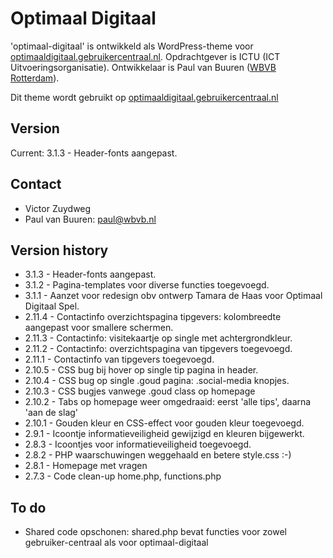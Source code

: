 # Optimaal Digitaal

'optimaal-digitaal' is ontwikkeld als WordPress-theme voor [optimaaldigitaal.gebruikercentraal.nl](http://optimaaldigitaal.gebruikercentraal.nl). Opdrachtgever is ICTU (ICT Uitvoeringsorganisatie). Ontwikkelaar is Paul van Buuren ([WBVB Rotterdam](https://wbvb.nl)). 

Dit theme wordt gebruikt op [optimaaldigitaal.gebruikercentraal.nl](https://optimaaldigitaal.gebruikercentraal.nl)

## Version
Current: 3.1.3 - Header-fonts aangepast.

## Contact
* Victor Zuydweg
* Paul van Buuren: paul@wbvb.nl

## Version history
* 3.1.3 - Header-fonts aangepast.
* 3.1.2 - Pagina-templates voor diverse functies toegevoegd.
* 3.1.1 - Aanzet voor redesign obv ontwerp Tamara de Haas voor Optimaal Digitaal Spel.
* 2.11.4 - Contactinfo overzichtspagina tipgevers: kolombreedte aangepast voor smallere schermen.
* 2.11.3 - Contactinfo: visitekaartje op single met achtergrondkleur.
* 2.11.2 - Contactinfo: overzichtspagina van tipgevers toegevoegd.
* 2.11.1 - Contactinfo van tipgevers toegevoegd.
* 2.10.5 - CSS bug bij hover op single tip pagina in header.
* 2.10.4 - CSS bug op single .goud pagina: .social-media knopjes.
* 2.10.3 - CSS bugjes vanwege .goud class op homepage
* 2.10.2 - Tabs op homepage weer omgedraaid: eerst 'alle tips', daarna 'aan de slag'
* 2.10.1 - Gouden kleur en CSS-effect voor gouden kleur toegevoegd.
* 2.9.1 - Icoontje informatieveiligheid gewijzigd en kleuren bijgewerkt.
* 2.8.3 - Icoontjes voor informatieveiligheid toegevoegd.
* 2.8.2 - PHP waarschuwingen weggehaald en betere style.css :-)
* 2.8.1 - Homepage met vragen
* 2.7.3 - Code clean-up home.php, functions.php 

## To do
* Shared code opschonen: shared.php bevat functies voor zowel gebruiker-centraal als voor optimaal-digitaal
